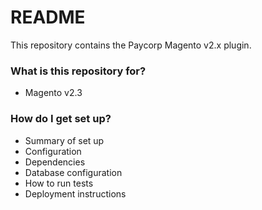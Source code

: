 # README #

This repository contains the Paycorp Magento v2.x plugin.

### What is this repository for? ###

* Magento v2.3

### How do I get set up? ###

* Summary of set up
* Configuration
* Dependencies
* Database configuration
* How to run tests
* Deployment instructions